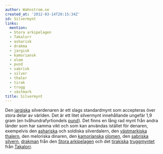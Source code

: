```yaml
---
author: Wahnstrom.se
created_at: '2012-03-14T20:15:34Z'
id: Silvermynt
links:
  mention:
  - Stora arkipelagen
  - Takalorr
  - asharisk
  - drakma
  - jargisk
  - kamoriansk
  - olom
  - pund
  - sabrisk
  - silver
  - thaler
  - tirak
  - trugg
  - västmark
title: Silvermynt
---
```


Den [jargiska] silverdenaren är ett slags standardmynt som accepteras över stora delar av världen.
Det är ett litet silvermynt innehållande ungefär 1,9 gram (en tvåhundrafyrtiondels [pund]). Det
finns en lång rad mynt från andra länder som har samma vikt och som kan användas istället för
denaren, exempelvis den [ashariska] och soldiska silverdalern, den [västmarkiska][] [thalern], den
meloriska dinaren, den [kamorianska][] [olomen], den [sabriska][] [silvern], [drakman] från den
[Stora arkipelagen] och det [tirakiska][] [truggmyntet] från [Takalorr].

  [jargiska]: jargisk
  [pund]: pund
  [ashariska]: asharisk
  [västmarkiska]: västmark
  [thalern]: thaler
  [kamorianska]: kamoriansk
  [olomen]: olom
  [sabriska]: sabrisk
  [silvern]: silver
  [drakman]: drakma
  [Stora arkipelagen]: Stora_arkipelagen
  [tirakiska]: tirak
  [truggmyntet]: trugg
  [Takalorr]: Takalorr